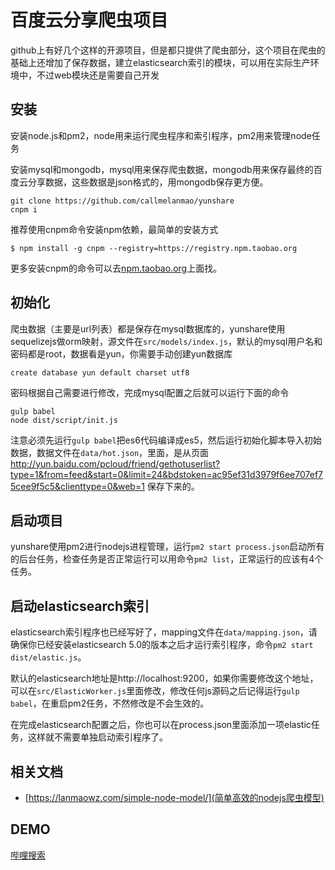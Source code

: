 # 百度云分享爬虫项目

github上有好几个这样的开源项目，但是都只提供了爬虫部分，这个项目在爬虫的基础上还增加了保存数据，建立elasticsearch索引的模块，可以用在实际生产环境中，不过web模块还是需要自己开发

## 安装

安装node.js和pm2，node用来运行爬虫程序和索引程序，pm2用来管理node任务

安装mysql和mongodb，mysql用来保存爬虫数据，mongodb用来保存最终的百度云分享数据，这些数据是json格式的，用mongodb保存更方便。

```
git clone https://github.com/callmelanmao/yunshare
cnpm i
```

推荐使用cnpm命令安装npm依赖，最简单的安装方式

```
$ npm install -g cnpm --registry=https://registry.npm.taobao.org
```

更多安装cnpm的命令可以去[npm.taobao.org](http://npm.taobao.org/)上面找。


## 初始化

爬虫数据（主要是url列表）都是保存在mysql数据库的，yunshare使用sequelizejs做orm映射，源文件在`src/models/index.js`，默认的mysql用户名和密码都是root，数据看是yun，你需要手动创建yun数据库

```
create database yun default charset utf8
```

密码根据自己需要进行修改，完成mysql配置之后就可以运行下面的命令

```
gulp babel
node dist/script/init.js
```

注意必须先运行`gulp babel`把es6代码编译成es5，然后运行初始化脚本导入初始数据，数据文件在`data/hot.json`，里面，是从页面 http://yun.baidu.com/pcloud/friend/gethotuserlist?type=1&from=feed&start=0&limit=24&bdstoken=ac95ef31d3979f6ee707ef75cee9f5c5&clienttype=0&web=1 保存下来的。

## 启动项目

yunshare使用pm2进行nodejs进程管理，运行`pm2 start process.json`启动所有的后台任务，检查任务是否正常运行可以用命令`pm2 list`，正常运行的应该有4个任务。

## 启动elasticsearch索引

elasticsearch索引程序也已经写好了，mapping文件在`data/mapping.json`，请确保你已经安装elasticsearch 5.0的版本之后才运行索引程序，命令`pm2 start dist/elastic.js`。

默认的elasticsearch地址是http://localhost:9200，如果你需要修改这个地址，可以在`src/ElasticWorker.js`里面修改，修改任何js源码之后记得运行`gulp babel`，在重启pm2任务，不然修改是不会生效的。

在完成elasticsearch配置之后，你也可以在process.json里面添加一项elastic任务，这样就不需要单独启动索引程序了。

## 相关文档

* [https://lanmaowz.com/simple-node-model/](简单高效的nodejs爬虫模型)

## DEMO

[哔哩搜索](https://biliworld.com)
